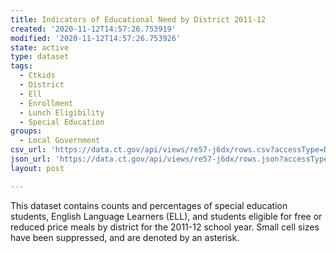 ```yaml
---
title: Indicators of Educational Need by District 2011-12
created: '2020-11-12T14:57:26.753919'
modified: '2020-11-12T14:57:26.753926'
state: active
type: dataset
tags:
  - Ctkids
  - District
  - Ell
  - Enrollment
  - Lunch Eligibility
  - Special Education
groups:
  - Local Government
csv_url: 'https://data.ct.gov/api/views/re57-j6dx/rows.csv?accessType=DOWNLOAD'
json_url: 'https://data.ct.gov/api/views/re57-j6dx/rows.json?accessType=DOWNLOAD'
layout: post

---
```

This dataset contains counts and percentages of special education students, English Language Learners (ELL), and students eligible for free or reduced price meals by district for the 2011-12 school year. Small cell sizes have been suppressed, and are denoted by an asterisk.
